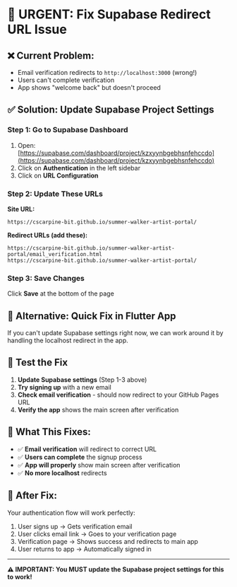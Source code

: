 # 🚨 URGENT: Fix Supabase Redirect URL Issue

## ❌ **Current Problem:**
- Email verification redirects to `http://localhost:3000` (wrong!)
- Users can't complete verification
- App shows "welcome back" but doesn't proceed

## ✅ **Solution: Update Supabase Project Settings**

### **Step 1: Go to Supabase Dashboard**
1. Open: [https://supabase.com/dashboard/project/kzxyynbgebhsnfehccdo](https://supabase.com/dashboard/project/kzxyynbgebhsnfehccdo)
2. Click on **Authentication** in the left sidebar
3. Click on **URL Configuration**

### **Step 2: Update These URLs**
**Site URL:**
```
https://cscarpine-bit.github.io/summer-walker-artist-portal/
```

**Redirect URLs (add these):**
```
https://cscarpine-bit.github.io/summer-walker-artist-portal/email_verification.html
https://cscarpine-bit.github.io/summer-walker-artist-portal/
```

### **Step 3: Save Changes**
Click **Save** at the bottom of the page

## 🔧 **Alternative: Quick Fix in Flutter App**

If you can't update Supabase settings right now, we can work around it by handling the localhost redirect in the app.

## 🧪 **Test the Fix**

1. **Update Supabase settings** (Step 1-3 above)
2. **Try signing up** with a new email
3. **Check email verification** - should now redirect to your GitHub Pages URL
4. **Verify the app** shows the main screen after verification

## 📱 **What This Fixes:**

- ✅ **Email verification** will redirect to correct URL
- ✅ **Users can complete** the signup process
- ✅ **App will properly** show main screen after verification
- ✅ **No more localhost** redirects

## 🚀 **After Fix:**

Your authentication flow will work perfectly:
1. User signs up → Gets verification email
2. User clicks email link → Goes to your verification page
3. Verification page → Shows success and redirects to main app
4. User returns to app → Automatically signed in

---

**⚠️ IMPORTANT: You MUST update the Supabase project settings for this to work!**
